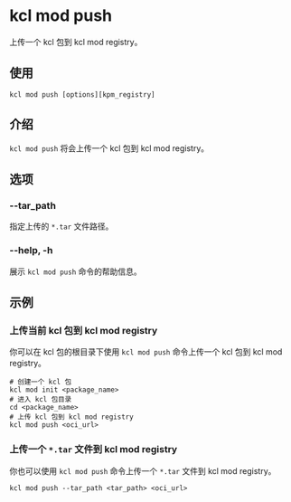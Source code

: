 # kcl mod push

上传一个 kcl 包到 kcl mod registry。

## 使用

```shell
kcl mod push [options][kpm_registry]
```

## 介绍

`kcl mod push` 将会上传一个 kcl 包到 kcl mod registry。

## 选项

### --tar_path

指定上传的 `*.tar` 文件路径。

### --help, -h

展示 `kcl mod push` 命令的帮助信息。

## 示例

### 上传当前 kcl 包到 kcl mod registry

你可以在 kcl 包的根目录下使用 `kcl mod push` 命令上传一个 kcl 包到 kcl mod registry。

```shell
# 创建一个 kcl 包
kcl mod init <package_name>
# 进入 kcl 包目录
cd <package_name>
# 上传 kcl 包到 kcl mod registry
kcl mod push <oci_url>
```

### 上传一个 `*.tar` 文件到 kcl mod registry

你也可以使用 `kcl mod push` 命令上传一个 `*.tar` 文件到 kcl mod registry。

```shell
kcl mod push --tar_path <tar_path> <oci_url>
```
